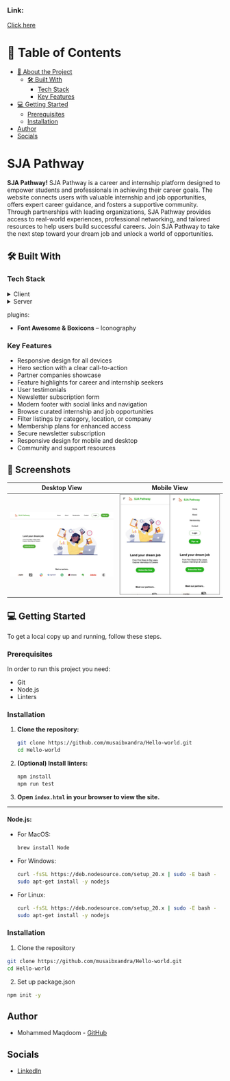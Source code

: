<a name="readme-top"></a>

### Link:


[Click here](https://drive.google.com/file/d/12jAqVLQvObPCjowWtPs3u2TWyWbXkFur/view?usp=sharing)



<!-- TABLE OF CONTENTS -->

# 📗 Table of Contents

- [📖 About the Project](#about-project)
  - [🛠 Built With](#built-with)
    - [Tech Stack](#tech-stack)
    - [Key Features](#key-features)
- [💻 Getting Started](#getting-started)
  - [Prerequisites](#prerequisites)
  - [Installation](#installation)
- [Author](#author)
- [Socials](#socials)

<!-- PROJECT DESCRIPTION -->

# SJA Pathway <a name="about-project"></a>

**SJA Pathway!** SJA Pathway is a career and internship platform designed to empower students and professionals in achieving their career goals. The website connects users with valuable internship and job opportunities, offers expert career guidance, and fosters a supportive community. Through partnerships with leading organizations, SJA Pathway provides access to real-world experiences, professional networking, and tailored resources to help users build successful careers. Join SJA Pathway to take the next step toward your dream job and unlock a world of opportunities.

## 🛠 Built With <a name="built-with"></a>

### Tech Stack <a name="tech-stack"></a>


<details>
  <summary>Client</summary>
  <ul>
    <li>HTML</li>
    <li>CSS</li>
  </ul>
</details>

<details>
  <summary>Server</summary>
  <ul>
    <li>Node.js</li>
  </ul>
</details>


plugins:
- **Font Awesome & Boxicons** – Iconography

<!-- Features -->

### Key Features <a name="key-features"></a>


- Responsive design for all devices
- Hero section with a clear call-to-action
- Partner companies showcase
- Feature highlights for career and internship seekers
- User testimonials
- Newsletter subscription form
- Modern footer with social links and navigation
- Browse curated internship and job opportunities
- Filter listings by category, location, or company
- Membership plans for enhanced access
- Secure newsletter subscription
- Responsive design for mobile and desktop
- Community and support resources

## 📸 Screenshots

| Desktop View | Mobile View |
|--------------|-------------|
| ![Desktop Screenshot](images/Desktop_view.png) | ![Mobile Screenshot](images/mobile_view.jpeg) |


<!-- GETTING STARTED -->

## 💻 Getting Started <a name="getting-started"></a>

To get a local copy up and running, follow these steps.

### Prerequisites

In order to run this project you need:

- Git
- Node.js
- Linters

### Installation

1. **Clone the repository:**
    ```bash
    git clone https://github.com/musaibxandra/Hello-world.git
    cd Hello-world
    ```

2. **(Optional) Install linters:**
    ```bash
    npm install
    npm run test
    ```

3. **Open `index.html` in your browser to view the site.**

---

#### Node.js:

- For MacOS:
    ```sh
    brew install Node
    ```

- For Windows:
    ```bash
    curl -fsSL https://deb.nodesource.com/setup_20.x | sudo -E bash -
    sudo apt-get install -y nodejs
    ```

- For Linux:
    ```bash
    curl -fsSL https://deb.nodesource.com/setup_20.x | sudo -E bash -
    sudo apt-get install -y nodejs
    ```

### Installation

1. Clone the repository
```bash
git clone https://github.com/musaibxandra/Hello-world.git
cd Hello-world
```

2. Set up package.json
```bash
npm init -y
```

<!-- AUTHORS -->

## Author

- Mohammed Maqdoom - [GitHub](https://github.com/musaibxandra)

## Socials

- [LinkedIn](https://linkedin.com/in/musaibxandra)

